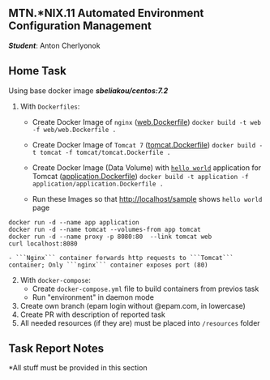 MTN.*NIX.11 Automated Environment Configuration Management
---

***Student***: Anton Cherlyonok

Home Task
---

Using base docker image ***sbeliakou/centos:7.2***

1. With ```Dockerfiles```:
   
    - Create Docker Image of ```nginx``` ([web.Dockerfile](/web.Dockerfile))
`
docker build -t web -f web/web.Dockerfile .
`

    - Create Docker Image of ```Tomcat 7``` ([tomcat.Dockerfile](/tomcat.Dockerfile))
`
docker build -t tomcat -f tomcat/tomcat.Dockerfile .
`

    - Create Docker Image (Data Volume) with [```hello world```](https://tomcat.apache.org/tomcat-7.0-doc/appdev/sample/sample.war) application for Tomcat ([application.Dockerfile](application.Dockerfile))
`
docker build -t application -f application/application.Dockerfile .
`

    - Run these Images so that [http://localhost/sample](http://localhost/sample) shows ```hello world``` page
```
docker run -d --name app application
docker run -d --name tomcat --volumes-from app tomcat
docker run -d --name proxy -p 8080:80  --link tomcat web
curl localhost:8080
```

    - ```Nginx``` container forwards http requests to ```Tomcat``` container; Only ```nginx``` container exposes port (80)

2. With ```docker-compose```:
    - Create ```docker-compose.yml``` file to build containers from previos task
    - Run "environment" in daemon mode
3. Create own branch (epam login without @epam.com, in lowercase)
4. Create PR with description of reported task
6. All needed resources (if they are) must be placed into ```/resources``` folder

Task Report Notes
---
*All stuff must be provided in this section
